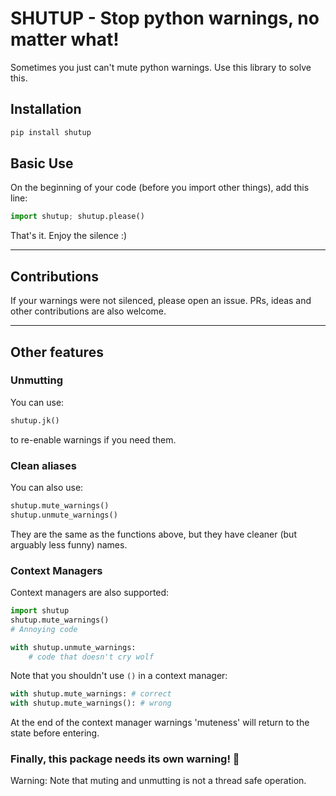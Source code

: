 # SHUTUP - Stop python warnings, no matter what!

Sometimes you just can't mute python warnings. Use this library to solve this.

## Installation

```bash
pip install shutup
```

## Basic Use

On the beginning of your code (before you import other things), add this line:

```python
import shutup; shutup.please()
```

That's it. Enjoy the silence :)

---

## Contributions

If your warnings were not silenced, please open an issue. PRs, ideas and other contributions are also welcome.

---

## Other features

### Unmutting
You can use:

```python
shutup.jk()
```

to re-enable warnings if you need them.

### Clean aliases
You can also use:

```python
shutup.mute_warnings()
shutup.unmute_warnings()
```

They are the same as the functions above, but they have cleaner (but arguably less funny) names.

### Context Managers
Context managers are also supported:

```python
import shutup
shutup.mute_warnings()
# Annoying code

with shutup.unmute_warnings:
    # code that doesn't cry wolf
```

Note that you shouldn't use `()` in a context manager:

```python
with shutup.mute_warnings: # correct
with shutup.mute_warnings(): # wrong
```

At the end of the context manager warnings 'muteness' will return to the state before entering.

### Finally, this package needs its own warning! 🤦

Warning: Note that muting and unmutting is not a thread safe operation.
